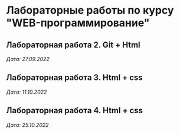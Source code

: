 # Лабораторные работы по курсу "WEB-программирование"

## Лабораторная работа 2. Git + Html

*Дата: 27.09.2022*

## Лабораторная работа 3. Html + css

*Дата: 11.10.2022*

## Лабораторная работа 4. Html + css

*Дата: 25.10.2022*
